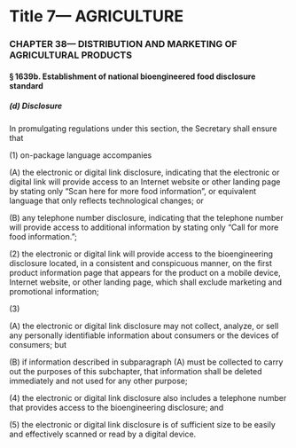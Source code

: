 
# Title 7— AGRICULTURE
### CHAPTER 38— DISTRIBUTION AND MARKETING OF AGRICULTURAL PRODUCTS
#### § 1639b. Establishment of national bioengineered food disclosure standard
##### (d) Disclosure

In promulgating regulations under this section, the Secretary shall ensure that

(1) on-package language accompanies

(A) the electronic or digital link disclosure, indicating that the electronic or digital link will provide access to an Internet website or other landing page by stating only “Scan here for more food information”, or equivalent language that only reflects technological changes; or

(B) any telephone number disclosure, indicating that the telephone number will provide access to additional information by stating only “Call for more food information.”;

(2) the electronic or digital link will provide access to the bioengineering disclosure located, in a consistent and conspicuous manner, on the first product information page that appears for the product on a mobile device, Internet website, or other landing page, which shall exclude marketing and promotional information;

(3)

(A) the electronic or digital link disclosure may not collect, analyze, or sell any personally identifiable information about consumers or the devices of consumers; but

(B) if information described in subparagraph (A) must be collected to carry out the purposes of this subchapter, that information shall be deleted immediately and not used for any other purpose;

(4) the electronic or digital link disclosure also includes a telephone number that provides access to the bioengineering disclosure; and

(5) the electronic or digital link disclosure is of sufficient size to be easily and effectively scanned or read by a digital device.

